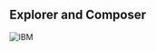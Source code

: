 ## Explorer and Composer

![IBM](https://user-images.githubusercontent.com/36884193/44480505-ff97a680-a660-11e8-8ea1-93cf773a15b9.png)
